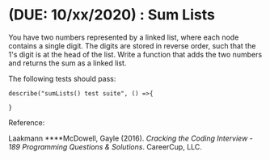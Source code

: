 # \(DUE: 10/xx/2020\) : Sum Lists

You have two numbers represented by a linked list, where each node contains a single digit. The digits are stored in reverse order, such that the 1's digit is at the head of the list. Write a function that adds the two numbers and returns the sum as a linked list.



The following tests should pass:

```text
describe("sumLists() test suite", () =>{

}
```





Reference: 

Laakmann ****McDowell, Gayle \(2016\). _Cracking the Coding Interview - 189 Programming Questions & Solutions_. CareerCup, LLC.

